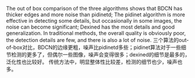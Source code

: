 The out of box comparison of the three algorithms shows that BDCN has thicker edges and more noise than pidinetd; The pidinet algorithm is more effective in detecting some details, but occasionally in some images, the noise can become significant; Dexined has the most details and good generalization.
In traditional methods, the overall quality is obviously poor, the detection details are few, and there is also a lot of noise.
三个算法的out-of-box对比，BDCN的边缘更粗，噪声比pidinetd多些；pidinet算法对于一些细节检测的更多了，但偶尔一些图像，噪声会变得很多；dexined的细节是最多的，泛化性也比较好。
传统方法中，明显整体性比较差，检测的细节也少，噪声也多。
